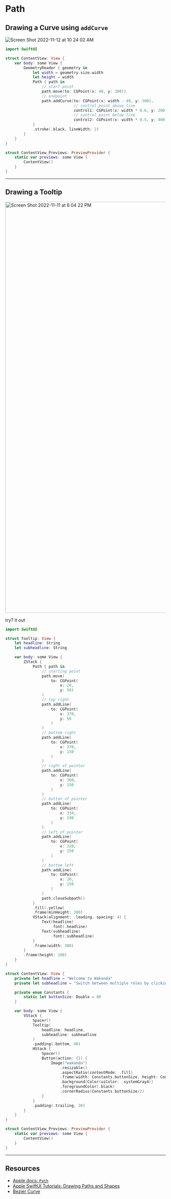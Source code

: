 # Path

## Drawing a Curve using `addCurve`

![Screen Shot 2022-11-12 at 10 24 02 AM](https://user-images.githubusercontent.com/1819208/201481175-e1c02cfb-6888-477d-bded-3e8eedb1f8b1.png)


```swift
import SwiftUI

struct ContentView: View {
    var body: some View {
        GeometryReader { geometry in
            let width = geometry.size.width
            let height = width
            Path { path in
                // start point
                path.move(to: CGPoint(x: 40, y: 300))
                // endpoint
                path.addCurve(to: CGPoint(x: width - 40, y: 300),
                              // control point above line
                              control1: CGPoint(x: width * 0.6, y: 200),
                              // control point below line
                              control2: CGPoint(x: width * 0.5, y: 400))
            }
            .stroke(.black, lineWidth: 2)
        }
    }
}

struct ContentView_Previews: PreviewProvider {
    static var previews: some View {
        ContentView()
    }
}
```

***

## Drawing a Tooltip

<img width="1293" alt="Screen Shot 2022-11-11 at 6 04 22 PM" src="https://user-images.githubusercontent.com/1819208/201442582-1cedd47d-4604-4b33-b02d-dbc73328a792.png">

try? it out 

```swift
import SwiftUI

struct Tooltip: View {
    let headline: String
    let subheadline: String

    var body: some View {
        ZStack {
            Path { path in
                // starting point
                path.move(
                    to: CGPoint(
                        x: 20,
                        y: 50)
                )
                // top right
                path.addLine(
                    to: CGPoint(
                        x: 370,
                        y: 50
                    )
                )
                // bottom right
                path.addLine(
                    to: CGPoint(
                        x: 370,
                        y: 150
                    )
                )
                // right of pointer
                path.addLine(
                    to: CGPoint(
                        x: 360,
                        y: 150
                    )
                )
                // botton of pointer
                path.addLine(
                    to: CGPoint(
                        x: 334,
                        y: 190
                    )
                )
                // left of pointer
                path.addLine(
                    to: CGPoint(
                        x: 320,
                        y: 150
                    )
                )
                // bottom left
                path.addLine(
                    to: CGPoint(
                        x: 20,
                        y: 150
                    )
                )
                path.closeSubpath()
            }
            .fill(.yellow)
            .frame(minHeight: 200)
            VStack(alignment: .leading, spacing: 4) {
                Text(headline)
                    .font(.headline)
                Text(subheadline)
                    .font(.subheadline)
            }
            .frame(width: 300)
        }
        .frame(height: 100)
    }
}

struct ContentView: View {
    private let headline = "Welcome to Wakanda"
    private let subheadline = "Switch between multiple roles by clicking on your profile button."

    private enum Constants {
        static let buttonSize: Double = 80
    }

    var body: some View {
        VStack {
            Spacer()
            Tooltip(
                headline: headline,
                subheadline: subheadline
            )
            .padding(.bottom, 40)
            HStack {
                Spacer()
                Button(action: {}) {
                    Image("wakanda")
                        .resizable()
                        .aspectRatio(contentMode: .fill)
                        .frame(width: Constants.buttonSize, height: Constants.buttonSize)
                        .background(Color(uiColor: .systemGray4))
                        .foregroundColor(.black)
                        .cornerRadius(Constants.buttonSize/2)
                }
            }
            .padding(.trailing, 20)
        }
    }
}

struct ContentView_Previews: PreviewProvider {
    static var previews: some View {
        ContentView()
    }
}
```

***

## Resources 

* [Apple docs: `Path`](https://developer.apple.com/documentation/swiftui/path)
* [Apple SwiftUI Tutorials: Drawing Paths and Shapes](https://developer.apple.com/tutorials/swiftui/drawing-paths-and-shapes)
* [Bezier Curve](https://javascript.info/bezier-curve)
